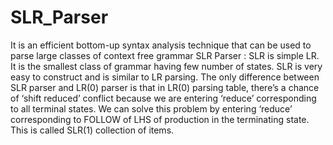 # SLR_Parser
It is an efficient bottom-up syntax analysis technique that can be used to parse large classes of context free grammar
SLR Parser :
SLR is simple LR. It is the smallest class of grammar having few number of states. SLR is very easy to construct and is similar to LR parsing. The only difference between SLR parser and LR(0) parser is that in LR(0) parsing table, there’s a chance of ‘shift reduced’ conflict because we are entering ‘reduce’ corresponding to all terminal states. We can solve this problem by entering ‘reduce’ corresponding to FOLLOW of LHS of production in the terminating state. This is called SLR(1) collection of items.
